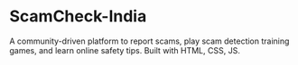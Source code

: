 # ScamCheck-India
A community-driven platform to report scams, play scam detection training games, and learn online safety tips. Built with HTML, CSS, JS.
